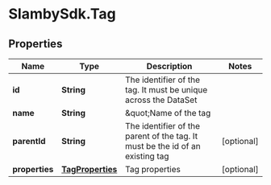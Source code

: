 # SlambySdk.Tag

## Properties
Name | Type | Description | Notes
------------ | ------------- | ------------- | -------------
**id** | **String** | The identifier of the tag. It must be unique across the DataSet | 
**name** | **String** | \&quot;Name of the tag | 
**parentId** | **String** | The identifier of the parent of the tag. It must be the id of an existing tag | [optional] 
**properties** | [**TagProperties**](TagProperties.md) | Tag properties | [optional] 



